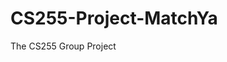 # CS255-Project-MatchYa
The CS255 Group Project
<!-- src
  |_ main
     |_ App
     |_ Comparison
     |_ MyMacthYa (main)
     |_ ParallelCountingInversions -->

